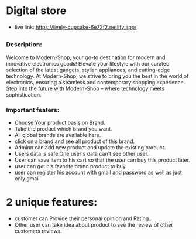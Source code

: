# Digital store
* live link: https://lively-cupcake-6e72f2.netlify.app/
##
### Description:
Welcome to Modern-Shop, your go-to destination for modern and innovative electronics goods! Elevate your lifestyle with our curated selection of the latest gadgets, stylish appliances, and cutting-edge technology. At Modern-Shop, we strive to bring you the best in the world of electronics, ensuring a seamless and contemporary shopping experience. Step into the future with Modern-Shop – where technology meets sophistication.

###  Important featers:

- Choose Your product basis on Brand.
- Take the product which brand you want.
- All global brands are available here.
- click on a brand and see all product of this brand.
- Adminn can add new product and update the existing product.
- Users data is safe.One user's data can't see other user.
- User can save item to his cart so that the user can buy this product later.
- user can get his favorite brand product to buy
- user can register his account with gmail and password as well as just only gmail

# 2 unique features:

- customer can Provide their personal opinion and Rating..
- Other user can take idea about product to see the review of other customers reviews.

